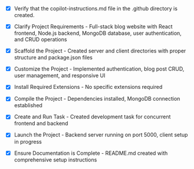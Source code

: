 - [x] Verify that the copilot-instructions.md file in the .github directory is created.

- [x] Clarify Project Requirements - Full-stack blog website with React frontend, Node.js backend, MongoDB database, user authentication, and CRUD operations

- [x] Scaffold the Project - Created server and client directories with proper structure and package.json files

- [x] Customize the Project - Implemented authentication, blog post CRUD, user management, and responsive UI

- [x] Install Required Extensions - No specific extensions required

- [x] Compile the Project - Dependencies installed, MongoDB connection established

- [x] Create and Run Task - Created development task for concurrent frontend and backend

- [x] Launch the Project - Backend server running on port 5000, client setup in progress

- [x] Ensure Documentation is Complete - README.md created with comprehensive setup instructions
